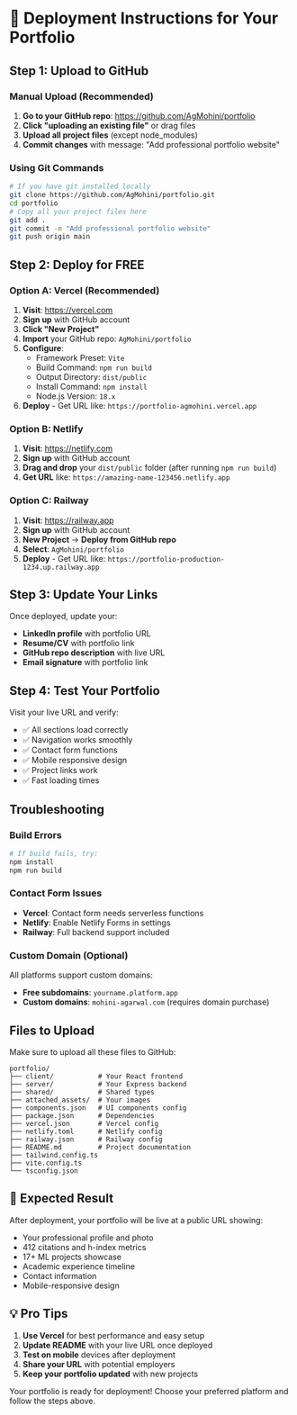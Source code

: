 # 🚀 Deployment Instructions for Your Portfolio

## Step 1: Upload to GitHub

### Manual Upload (Recommended)
1. **Go to your GitHub repo**: https://github.com/AgMohini/portfolio
2. **Click "uploading an existing file"** or drag files
3. **Upload all project files** (except node_modules)
4. **Commit changes** with message: "Add professional portfolio website"

### Using Git Commands
```bash
# If you have git installed locally
git clone https://github.com/AgMohini/portfolio.git
cd portfolio
# Copy all your project files here
git add .
git commit -m "Add professional portfolio website"
git push origin main
```

## Step 2: Deploy for FREE

### Option A: Vercel (Recommended)
1. **Visit**: https://vercel.com
2. **Sign up** with GitHub account
3. **Click "New Project"**
4. **Import** your GitHub repo: `AgMohini/portfolio`
5. **Configure**:
   - Framework Preset: `Vite`
   - Build Command: `npm run build`
   - Output Directory: `dist/public`
   - Install Command: `npm install`
   - Node.js Version: `18.x`
6. **Deploy** - Get URL like: `https://portfolio-agmohini.vercel.app`

### Option B: Netlify
1. **Visit**: https://netlify.com
2. **Sign up** with GitHub account
3. **Drag and drop** your `dist/public` folder (after running `npm run build`)
4. **Get URL** like: `https://amazing-name-123456.netlify.app`

### Option C: Railway
1. **Visit**: https://railway.app
2. **Sign up** with GitHub account
3. **New Project** → **Deploy from GitHub repo**
4. **Select**: `AgMohini/portfolio`
5. **Deploy** - Get URL like: `https://portfolio-production-1234.up.railway.app`

## Step 3: Update Your Links

Once deployed, update your:
- **LinkedIn profile** with portfolio URL
- **Resume/CV** with portfolio link
- **GitHub repo description** with live URL
- **Email signature** with portfolio link

## Step 4: Test Your Portfolio

Visit your live URL and verify:
- ✅ All sections load correctly
- ✅ Navigation works smoothly
- ✅ Contact form functions
- ✅ Mobile responsive design
- ✅ Project links work
- ✅ Fast loading times

## Troubleshooting

### Build Errors
```bash
# If build fails, try:
npm install
npm run build
```

### Contact Form Issues
- **Vercel**: Contact form needs serverless functions
- **Netlify**: Enable Netlify Forms in settings
- **Railway**: Full backend support included

### Custom Domain (Optional)
All platforms support custom domains:
- **Free subdomains**: `yourname.platform.app`
- **Custom domains**: `mohini-agarwal.com` (requires domain purchase)

## Files to Upload

Make sure to upload all these files to GitHub:
```
portfolio/
├── client/           # Your React frontend
├── server/           # Your Express backend
├── shared/           # Shared types
├── attached_assets/  # Your images
├── components.json   # UI components config
├── package.json      # Dependencies
├── vercel.json       # Vercel config
├── netlify.toml      # Netlify config
├── railway.json      # Railway config
├── README.md         # Project documentation
├── tailwind.config.ts
├── vite.config.ts
└── tsconfig.json
```

## 🎯 Expected Result

After deployment, your portfolio will be live at a public URL showing:
- Your professional profile and photo
- 412 citations and h-index metrics
- 17+ ML projects showcase
- Academic experience timeline
- Contact information
- Mobile-responsive design

## 💡 Pro Tips

1. **Use Vercel** for best performance and easy setup
2. **Update README** with your live URL once deployed
3. **Test on mobile** devices after deployment
4. **Share your URL** with potential employers
5. **Keep your portfolio updated** with new projects

Your portfolio is ready for deployment! Choose your preferred platform and follow the steps above.